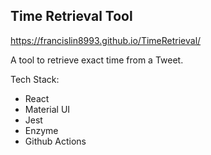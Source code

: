 ## Time Retrieval Tool

https://francislin8993.github.io/TimeRetrieval/

A tool to retrieve exact time from a Tweet.

Tech Stack:

- React
- Material UI
- Jest
- Enzyme
- Github Actions
